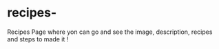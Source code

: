 # recipes-

Recipes Page where yon can go and see the image, description, recipes and steps to made it !